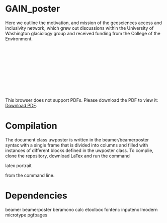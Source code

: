 # GAIN_poster

Here we outline the motivation, and mission of the geosciences access and inclusivity network, which grew out discussions within the University of Washington glaciology group and received funding from the College of the Environment.

<object data="https://github.com/hoffmaao/GAIN_poster/blob/main/landscape.pdf" type="application/pdf" width="700px" height="700px">
    <embed src="https://github.com/hoffmaao/GAIN_poster/blob/main/landscape.pdf">
        <p>This browser does not support PDFs. Please download the PDF to view it: <a href="https://github.com/hoffmaao/GAIN_poster/blob/main/landscape.pdf">Download PDF</a>.</p>
    </embed>
</object>

# Compilation
The document class uwposter is written in the beamer/beamerposter syntax with a single frame that is divided into columns and filled with instances of different blocks defined in the uwposter class. To complie, clone the repository, download LaTex and run the command

latex portrait

from the command line.
 
# Dependencies
beamer
beamerposter
beramono
calc
etoolbox
fontenc
inputenx
lmodern
microtype
pgfpages


